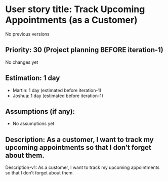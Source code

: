 # User story title: Track Upcoming Appointments (as a Customer)
No previous versions

## Priority: 30 (Project planning BEFORE iteration-1)
No changes yet

## Estimation: 1 day
* Martin: 1 day (estimated before iteration-1)
* Joshua: 1 day (estimated before iteration-1)

## Assumptions (if any):
* No assumptions yet

## Description: As a customer, I want to track my upcoming appointments so that I don’t forget about them.
Description-v1: As a customer, I want to track my upcoming appointments so that I don’t forget about them.
